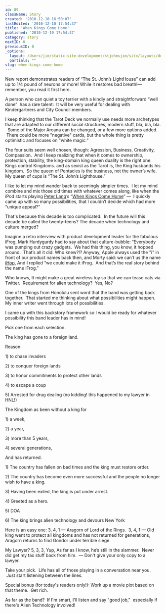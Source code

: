 ```yaml
---
id: 89
className: Story
created: '2010-12-10 16:50:07'
lastEdited: '2010-12-10 17:54:37'
title: 'When Kings Come Home'
published: '2010-12-10 17:54:37'
category: story
nextID: 0
previousID: 0
_options:
  layout: /Users/jim/static-site-development/stjohnsjim/site/layouts/default.static.ttml
  partials: ""
slug: when-kings-come-home
---
```

<p>New report demonstrates readers of &ldquo;The St. John&rsquo;s LightHouse&rdquo; can add up to 1/4 pound of neurons or more! While it restores bad breath!&mdash; remember, you read it first here.&nbsp;</p>
<p >A person who can quiet a toy terrier with a kindly and straightforward &ldquo;well done&rdquo;&nbsp; has a rare talent:&nbsp; It will be very useful for dealing with Kindergartners and City Council members.&nbsp;</p>

<p >I keep thinking that the Tarot Deck we normally use needs more archetypes that are adapted to our different social structures, modern stuff, bla, bla, bla. &nbsp; Some of the Major Arcana can be changed, or a few more options added. &nbsp;There could be more &quot;negative&quot; cards, but the whole thing is pretty optimistic and focuses on &quot;white magic:&quot;</p>

<p >The four suits seem well chosen, though: Agression, Business, Creativity, Compassion.&nbsp; And I keep realizing that when it comes to ownership, protection, stability, the king-domain king queen duality is the right one.&nbsp; Kings control Kingdoms. and as sexist as the Tarot is, the King husbands his kingdom.&nbsp; So the queen of Pentacles is the business, not the owner&rsquo;s wife.&nbsp; My queen of cups is &ldquo;The St. John&rsquo;s Lighthouse.&rdquo;</p>

<p >I like to let my mind wander back to seemingly simpler times.&nbsp; I let my mind combine and mix those old times with whatever comes along, like when the iPod starts playing <a target="_blank" href="http://www.myspace.com/peterlang1">Peter Lang</a>&rsquo;s &ldquo;<a target="_blank" href="http://www.youtube.com/watch?v=qZBm7f6bALA">When Kings Come Home</a>&rdquo; &mdash;&nbsp; I quickly came up with so many possibilities, that I couldn&rsquo;t decide which had more &ldquo;unique appeal?&rdquo;</p>

<p >That's because this decade is too complicated. &nbsp;In the future will this decade be called the twenty-teens? The decade when technology and culture merged?</p>

<p >Imagine a retro interview with product development leader for the fabulous iFrog, Mark Hurdygurdy had to say about that culture-bubble: &ldquo;Everybody was pumping out crazy gadgets.&nbsp; We had this thing, you know, it hopped around.&nbsp; That&rsquo;s all it did. Who knew?!? Anyway, Apple always used the &quot;i&quot; in front of our product names back then, and Morty said: we can&rsquo;t us the name <a target="_blank" href="http://blogs.pitch.com/plog/2009/09/ihop_leaders_den_again_that_the_church_is_really_a_cult.php">iHop</a>, And I replied &ldquo;we could make it iFrog.&nbsp; And that&rsquo;s the real story behind the name iFrog.&rdquo;</p>

<p >Who knows, It might make a great wireless toy so that we can tease cats via Twitter. &nbsp;Requirement for alien technology?&nbsp; Yes, No?</p>

<p >One of the kings from Honolulu sent word that the band was getting back together.&nbsp; That started me thinking about what possibilities might happen. &nbsp; My inner writer went through lots of possibilities.</p>

<p >I came up with this backstory framework so I would be ready for whatever possibility this band leader has in mind!</p>

<p >Pick one from each selection.</p>

<p >The king has gone to a foreign land. &nbsp;</p>

<p >Reason:</p>
<p >1) to chase invaders&nbsp;</p>
<p >2) to conquer foreign lands</p>
<p >3) to honor commitments to protect other lands</p>
<p >4) to escape a coup</p>
<p >5) Arrested for drug dealing (no kidding! this happened to my lawyer in HNL!)</p>

<p >The Kingdom as been without a king for&nbsp;</p>
<p >1) a week,</p>
<p >2) a year,</p>
<p >3) more than 5 years,</p>
<p >4) several generations,</p>

<p >And has returned.</p>

<p >1) The country has fallen on bad times and the king must restore order.</p>
<p >2) The country has become even more successful and the people no longer wish to have a king.</p>
<p >3) Having been exiled, the king is put under arrest.</p>
<p >4) Greeted as a hero.</p>
<p >5) DOA</p>
<p >6) The king brings alien technology and devours New York</p>

<p >Here is an easy one: 3, 4, 1 &mdash; Aragorn of Lord of the Rings.&nbsp; 3, 4, 1 &mdash; Old king went to protect all kingdoms and has not returned for generations, Aragorn returns to find Gondor under terrible siege.</p>

<p >My Lawyer? 5, 3, 3, Yup, As far as I know, he&rsquo;s still in the slammer.&nbsp; Never did get my tax stuff back from him.&nbsp; &mdash; Don't give your only copy to a lawyer.</p>

<p >Take your pick.&nbsp; Life has all of those playing in a conversation near you. &nbsp;Just start listening between the lines.</p>

<p >Special bonus (for today's readers only!): Work up a movie plot based on that theme.&nbsp; Get rich.&nbsp;&nbsp;</p>

<p >As far as the band? &nbsp;If I'm smart, I'll listen and say &quot;good job,&quot; &nbsp;especially if there's Alien Technology involved!</p>